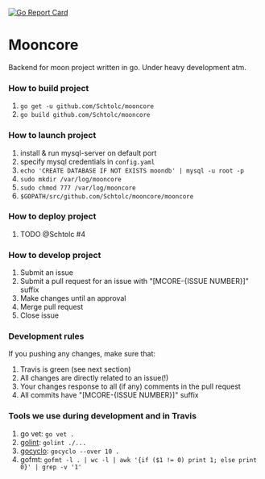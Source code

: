 [![Go Report Card](https://goreportcard.com/badge/github.com/Schtolc/mooncore)](https://goreportcard.com/report/github.com/Schtolc/mooncore)

# Mooncore
Backend for moon project written in go. Under heavy development atm.

### How to build project
1. `go get -u github.com/Schtolc/mooncore`
2. `go build github.com/Schtolc/mooncore`

### How to launch project
1. install & run mysql-server on default port
2. specify mysql credentials in `config.yaml`
3. `echo 'CREATE DATABASE IF NOT EXISTS moondb' | mysql -u root -p`
4. `sudo mkdir /var/log/mooncore`
5. `sudo chmod 777 /var/log/mooncore`
6. `$GOPATH/src/github.com/Schtolc/mooncore/mooncore`

### How to deploy project
1. TODO @Schtolc #4

### How to develop project
1. Submit an issue
2. Submit a pull request for an issue with "[MCORE-{ISSUE NUMBER}]" suffix
3. Make changes until an approval
4. Merge pull request
5. Close issue

### Development rules
If you pushing any changes, make sure that:
1. Travis is green (see next section)
2. All changes are directly related to an issue(!)
3. Your changes response to all (if any) comments in the pull request
4. All commits have "[MCORE-{ISSUE NUMBER}]" suffix

### Tools we use during development and in Travis
1. go vet: `go vet .`
2. [golint](https://github.com/golang/lint): `golint ./...`
3. [gocyclo](https://github.com/fzipp/gocyclo): `gocyclo --over 10 .`
4. gofmt: `gofmt -l . | wc -l | awk '{if ($1 != 0) print 1; else print 0}' | grep -v '1'`
